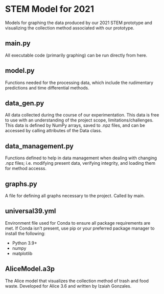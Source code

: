 # STEM Model for 2021

Models for graphing the data produced by our 2021 STEM prototype and visualizing the collection method associated with our prototype.

## main.py
All executable code (primarily graphing) can be run directly from here.

## model.py
Functions needed for the processing data, which include the rudimentary predictions and time differential methods.

## data_gen.py
All data collected during the course of our experimentation. This data is free to use with an understanding of the project scope, limitations/challenges. This data is defined by NumPy arrays, saved to .npz files, and can be accessed by calling attributes of the Data class.

## data_management.py
Functions defined to help in data management when dealing with changing .npz files; i.e. modifying present data, verifying integrity, and loading them for method accesss.

## graphs.py
A file for defining all graphs necessary to the project. Called by main.

## universal39.yml
Environment file used for Conda to ensure all package requirements are met. If Conda isn't present, use pip or your preferred package manager to install the following:
  * Python 3.9+
  * numpy
  * matplotlib

## AliceModel.a3p
The Alice model that visualizes the collection method of trash and food waste. Developed for Alice 3.6 and written by Izaiah Gonzales.
